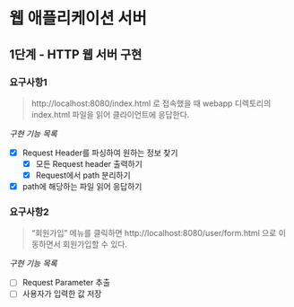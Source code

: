 # 웹 애플리케이션 서버
## 1단계 - HTTP 웹 서버 구현
### 요구사항1
> http://localhost:8080/index.html 로 접속했을 때 webapp 디렉토리의 index.html 파일을 읽어 클라이언트에 응답한다.
   
*구현 기능 목록*
- [x] Request Header를 파싱하여 원하는 정보 찾기
     - [x] 모든 Request header 출력하기
     - [x] Request에서 path 분리하기
- [x] path에 해당하는 파일 읽어 응답하기

### 요구사항2
> “회원가입” 메뉴를 클릭하면 http://localhost:8080/user/form.html 으로 이동하면서 회원가입할 수 있다.

*구현 기능 목록*
- [ ] Request Parameter 추출
- [ ] 사용자가 입력한 값 저장
